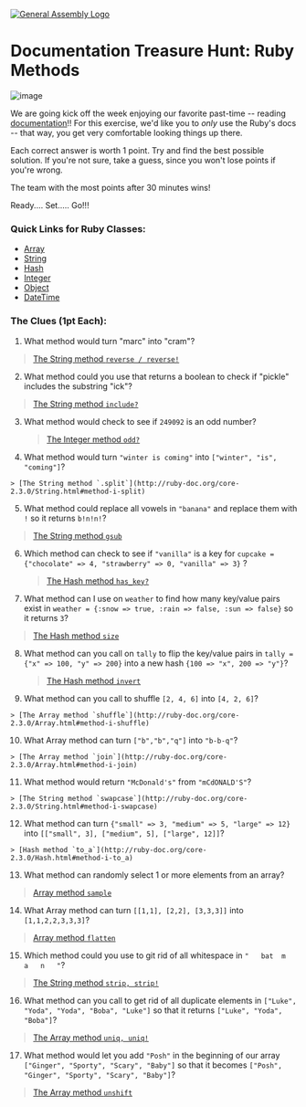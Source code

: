 [![General Assembly Logo](https://camo.githubusercontent.com/1a91b05b8f4d44b5bbfb83abac2b0996d8e26c92/687474703a2f2f692e696d6775722e636f6d2f6b6538555354712e706e67)](https://generalassemb.ly/education/web-development-immersive)

# Documentation Treasure Hunt: Ruby Methods

![image](http://www.nothomesyndrome.com/uploads/2/1/0/0/21007102/281547392.jpg?405)

We are going kick off the week enjoying our favorite past-time -- reading [ documentation](http://ruby-doc.org/)!! 
For this exercise, we'd like you to _only_ use the Ruby's docs -- that way, you get
very comfortable looking things up there.

Each correct answer is worth 1 point. Try and find the best possible solution. If you're not sure, take a guess, since you won't lose points if you're wrong.

The team with the most points after 30 minutes wins!

Ready.... Set..... Go!!!

### Quick Links for Ruby Classes:
- [Array](http://ruby-doc.org/core-2.3.0/Array.html)
- [String](http://ruby-doc.org/core-2.3.0/String.html)
- [Hash](http://ruby-doc.org/core-2.3.0/Hash.html)
- [Integer](http://ruby-doc.org/core-2.3.0/Integer.html)
- [Object](http://ruby-doc.org/core-2.3.0/Object.html)
- [DateTime](http://ruby-doc.org/stdlib-2.3.0/libdoc/date/rdoc/DateTime.html)

### The Clues (1pt Each):

1.   What method would turn "marc" into "cram"?

  >[The String method `reverse / reverse!`](http://ruby-doc.org/core-2.3.0/String.html#method-i-reverse)

2.   What method could you use that returns a boolean to check if "pickle" includes the substring "ick"?

  >[The String method `include?`](http://ruby-doc.org/core-2.3.0/String.html#method-i-include-3F)

3.  What method would check to see if `249092` is an odd number?

    > [The Integer method `odd?`](http://ruby-doc.org/core-2.3.0/Integer.html#method-i-odd-3F)

4.   What method would turn `"winter is coming"` into `["winter", "is", "coming"]`?

    > [The String method `.split`](http://ruby-doc.org/core-2.3.0/String.html#method-i-split)

5.   What method could replace all vowels in `"banana"` and replace them with `!` so it returns `b!n!n!`?

  > [The String method `gsub`](http://ruby-doc.org/core-2.3.0/String.html#method-i-gsub)

6.  Which method can check to see if `"vanilla"` is a key for `cupcake = {"chocolate" => 4, "strawberry" => 0, "vanilla" => 3}` ?

    > [The Hash method `has_key?`](http://ruby-doc.org/core-2.3.0/Hash.html#method-i-has_key-3F)

7.   What method can I use on `weather` to find how many key/value pairs exist in `weather = {:snow => true, :rain => false, :sun => false}` so it returns `3`?

  > [The Hash method `size`](http://ruby-doc.org/core-2.3.0/Hash.html#method-i-size)

8.  What method can you call on `tally` to flip the key/value pairs in `tally = {"x" => 100, "y" => 200}` into  a new hash `{100 => "x", 200 => "y"}`?

    > [The Hash method `invert`](http://ruby-doc.org/core-2.3.0/Array.html#method-i-invert)

9.   What method can you call to shuffle `[2, 4, 6]` into `[4, 2, 6]`?

    > [The Array method `shuffle`](http://ruby-doc.org/core-2.3.0/Array.html#method-i-shuffle)

10.  What Array method can turn `["b","b","q"]` into `"b-b-q"`?

    > [The Array method `join`](http://ruby-doc.org/core-2.3.0/Array.html#method-i-join)

11.   What method would return `"McDonald's"` from `"mCdONALD'S"`?

    > [The String method `swapcase`](http://ruby-doc.org/core-2.3.0/String.html#method-i-swapcase)

12.   What method can turn `{"small" => 3, "medium" => 5, "large" => 12}` into `[["small", 3], ["medium", 5], ["large", 12]]`?

    > [Hash method `to_a`](http://ruby-doc.org/core-2.3.0/Hash.html#method-i-to_a)

13.   What method can randomly select 1 or more elements from an array?

  > [Array method `sample`](http://ruby-doc.org/core-2.3.0/Array.html#method-i-sample)

14. What Array method can turn `[[1,1], [2,2], [3,3,3]]` into `[1,1,2,2,3,3,3]`?

  > [Array method `flatten`](http://ruby-doc.org/core-2.3.0/Array.html#method-i-flatten)

15. Which method could you use to git rid of all whitespace in `"   bat  m   a   n   "`?

  > [The String method `strip, strip!`](http://ruby-doc.org/core-2.3.0/String.html#method-i-swapcase)

16. What method can you call to get rid of all duplicate elements in `["Luke", "Yoda", "Yoda", "Boba", "Luke"]` so that it returns `["Luke", "Yoda", "Boba"]`?

  > [The Array method `uniq, uniq!`](http://ruby-doc.org/core-2.3.0/Array.html#method-i-uniq)

17. What method would let you add `"Posh"` in the beginning of our array `["Ginger", "Sporty", "Scary", "Baby"]` so that it becomes `["Posh", "Ginger", "Sporty", "Scary", "Baby"]`?

  > [The Array method `unshift`](http://ruby-doc.org/core-2.3.0/Array.html#method-i-unshift)
